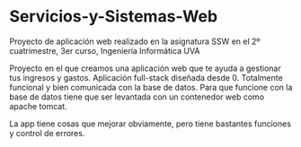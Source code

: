 # Servicios-y-Sistemas-Web
Proyecto de aplicación web realizado en la asignatura SSW en el 2º cuatrimestre, 3er curso, Ingeniería Informática UVA

Proyecto en el que creamos una aplicación web que te ayuda a gestionar tus ingresos y gastos. Aplicación full-stack diseñada desde 0. Totalmente funcional y bien comunicada con la base de datos. Para que funcione con la base de datos tiene que ser levantada con un contenedor web como apache tomcat.

La app tiene cosas que mejorar obviamente, pero tiene bastantes funciones y control de errores.
